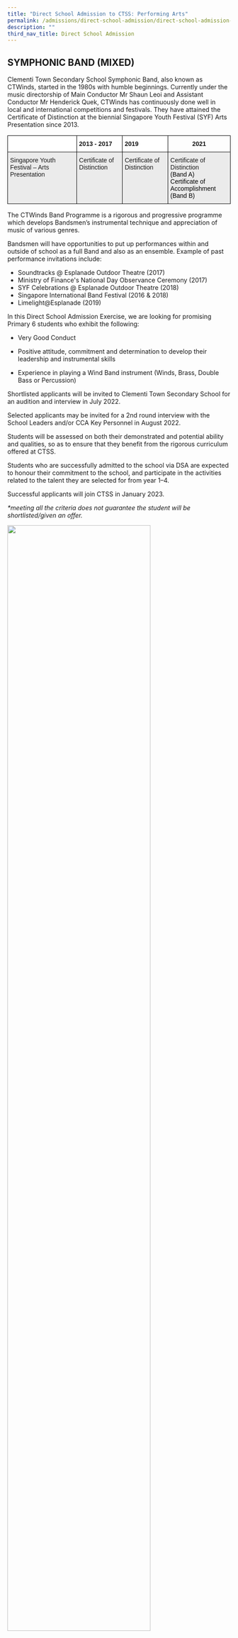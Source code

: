 ```yaml
---
title: "Direct School Admission to CTSS: Performing Arts"
permalink: /admissions/direct-school-admission/direct-school-admission-to-ctss-performing-arts
description: ""
third_nav_title: Direct School Admission
---
```

SYMPHONIC BAND (MIXED)
----------------------

Clementi Town Secondary School Symphonic Band, also known as CTWinds, started in the 1980s with humble beginnings. Currently under the music directorship of Main Conductor Mr Shaun Leoi and Assistant Conductor Mr Henderick Quek, CTWinds has continuously done well in local and international competitions and festivals. They have attained the Certificate of Distinction at the biennial Singapore Youth Festival (SYF) Arts Presentation since 2013.

<style type="text/css">
.tg  {border-collapse:collapse;border-spacing:0;}
.tg td{border-color:black;border-style:solid;border-width:1px;font-family:Arial, sans-serif;font-size:14px;
  overflow:hidden;padding:10px 5px;word-break:normal;}
.tg th{border-color:black;border-style:solid;border-width:1px;font-family:Arial, sans-serif;font-size:14px;
  font-weight:normal;overflow:hidden;padding:10px 5px;word-break:normal;}
.tg .tg-3icd{background-color:#EBEBEB;text-align:left;vertical-align:top}
.tg .tg-dgl5{background-color:#FFF;font-weight:bold;text-align:left;vertical-align:top}
.tg .tg-amwm{font-weight:bold;text-align:center;vertical-align:top}
</style>
<table class="tg">
<thead>
  <tr>
    <th class="tg-dgl5"></th>
    <th class="tg-dgl5">2013 - 2017</th>
    <th class="tg-dgl5">2019</th>
    <th class="tg-amwm">2021</th>
  </tr>
</thead>
<tbody>
  <tr>
    <td class="tg-3icd">Singapore Youth Festival – Arts Presentation</td>
    <td class="tg-3icd">Certificate of Distinction</td>
    <td class="tg-3icd">Certificate of Distinction</td>
    <td class="tg-3icd">Certificate of Distinction <br><span style="color:#000">(Band A)</span><br> <span style="color:#000">Certificate of Accomplishment </span><br><span style="color:#000">(Band B)</span></td>
  </tr>
</tbody>
</table>

The CTWinds Band Programme is a rigorous and progressive programme which develops Bandsmen’s instrumental technique and appreciation of music of various genres.

  

Bandsmen will have opportunities to put up performances within and outside of school as a full Band and also as an ensemble. Example of past performance invitations include: 

*   Soundtracks @ Esplanade Outdoor Theatre (2017)
*   Ministry of Finance's National Day Observance Ceremony (2017)
*   SYF Celebrations @ Esplanade Outdoor Theatre (2018) 
*   Singapore International Band Festival (2016 & 2018)
*   Limelight@Esplanade (2019)

In this Direct School Admission Exercise, we are looking for promising Primary 6 students who exhibit the following:    

*   Very Good Conduct
*   Positive attitude, commitment and determination to develop their leadership and instrumental skills  
    
*   Experience in playing a Wind Band instrument (Winds, Brass, Double Bass or Percussion)

Shortlisted applicants will be invited to Clementi Town Secondary School for an audition and interview in July 2022.

Selected applicants may be invited for a 2nd round interview with the School Leaders and/or CCA Key Personnel in August 2022.

Students will be assessed on both their demonstrated and potential ability and qualities, so as to ensure that they benefit from the rigorous curriculum offered at CTSS.

Students who are successfully admitted to the school via DSA are expected to honour their commitment to the school, and participate in the activities related to the talent they are selected for from year 1–4.  

  

Successful applicants will join CTSS in January 2023.  

_\*meeting all the criteria does not guarantee the student will be shortlisted/given an offer._

<img src="/images/BAND.jpeg"  
style="width:80%">

DRAMA CLUB (MIXED)
------------------

  

Clementi Town Drama Club (CT Drama) was first started in Clementi Town Secondary School by Ms Valane Tnee with the vision to achieve the ‘5Es’ of Arts Education – Exposure, Experience, Experiment, Evaluate, and Educate.

In Clementi Town, Drama Club focuses on educating our students about the human condition and teaching values through theatre- empathy, respect, love- and reinforcing the school values of adaptability and self-discipline. In CT Drama, students are strongly encouraged to develop their strengths and interests with discipline and zeal. Alongside passionate teachers, our CT Drama students have managed to do receive tremendous recognition in multiple aspects.

<style type="text/css">
.tg  {border-collapse:collapse;border-spacing:0;}
.tg td{border-color:black;border-style:solid;border-width:1px;font-family:Arial, sans-serif;font-size:14px;
  overflow:hidden;padding:10px 5px;word-break:normal;}
.tg th{border-color:black;border-style:solid;border-width:1px;font-family:Arial, sans-serif;font-size:14px;
  font-weight:normal;overflow:hidden;padding:10px 5px;word-break:normal;}
.tg .tg-3icd{background-color:#EBEBEB;text-align:left;vertical-align:top}
.tg .tg-dgl5{background-color:#FFF;font-weight:bold;text-align:left;vertical-align:top}
.tg .tg-amwm{font-weight:bold;text-align:center;vertical-align:top}
</style>
<table class="tg">
<thead>
  <tr>
    <th class="tg-dgl5"></th>
    <th class="tg-dgl5">2017</th>
    <th class="tg-dgl5">2019</th>
    <th class="tg-amwm">2021</th>
  </tr>
</thead>
<tbody>
  <tr>
    <td class="tg-3icd">Singapore Youth Festival – Arts Presentation</td>
    <td class="tg-3icd">Certificate of Distinction</td>
    <td class="tg-3icd">Certificate of Distinction</td>
    <td class="tg-3icd">Certificate of Accomplishment</td>
  </tr>
</tbody>
</table>

For the students who choose Drama as CCA, they are put through training in three areas – Cast, Crew and Creatives.

For Cast work, students undergo rigorous training in acting to hone their skills of voice projection, stage presence and characterization. Crew work focuses on training students to run events, and in the stage-management of a big production. They are also trained in stage make-up, and the managing of sound and lighting of a show. For Creative work, students are encouraged to write scripts and have opportunities to choreograph dances for the shows that we put up, outside of school.

CT Drama also helms the production of the biennial school musical since it began in 2009. To date, we have progressed from staging it in the school hall to performing in NUS’ University Cultural Centre (2018) and Victoria Theatre (2016). The CT Musical journey began in 2009, and we staged our 6th musical in 2018 at University Cultural Centre. The ground-up production sees the devotion of both alumni and current students. CT Drama believes in providing our students with quality and authentic performing experience. With a 25-person teacher team behind each production and a six-month long preparation for the eventual show in June, CT Musical aims to always teach students strong lessons of life and values.

Other than our school musical, students will also get opportunities to put up performances outside of school. Some examples of our performances include:

*   FOUR (四) @ SOTA Studio Theatre 2019
*   SYF Celebrations @ Esplanade 2019
*   M1 Fringe Festival @ Esplanade 2017
*   Pen in a Bag @ Old Parliament 2016
*   Project Hiraeth @DBS Arts Centre 2015

In this Direct School Admission Exercise, we are looking for promising Primary 6 pupils who exhibit the following:   

*   Very Good Conduct
*   Possess interest and passion for Theater and the Arts
*   Positive attitude, commitment and determination to develop their drama/acting skills  
    

  

Shortlisted applicants are required to undergo an audition and an interview:

**I.     Auditions** 

*   Applicants will also be given a monologue, at least 2 weeks beforehand, to prepare for their E-Audition.
*   The monologue given is meant to test the applicant’s voice projection, stage presence and characterization skills. 

**I.**     **Interview**

*   Students will have an interview with the teachers

Selected applicants may be invited for a 2nd round interview with the School Leaders and/or CCA Key Personnel in August 2022.

Students will be assessed on both their demonstrated and potential ability and qualities, so as to ensure that they benefit from the rigorous curriculum offered at CTSS.

Students who are successfully admitted to the school via DSA are expected to honour their commitment to the school, and participate in the activities related to the talent they are selected for from year 1–4.  

Successful applicants will join CTSS in January 2023.

_\*meeting all the criteria does not guarantee the student will be shortlisted/given an offer._

<img src="/images/drama.jpeg"  
style="width:80%">


MODERN DANCE (BOYS & GIRLS)
---------------------------

  

Clementi Town Secondary School welcomes students with outstanding talent in dance to apply through the DSA programme.

Students selected via DSA can expect to take part in various national level competitions (eg. Singapore Youth Festival) as well as external performances organised by various organizations or initiated by our dancers. There are also opportunities to showcase their dance and talent in school during school events

In this Direct School Admission Exercise, we are looking for promising Primary 6 pupils who exhibit the following:   

*   Very Good Conduct
*   Possess interest and passion for Dance
*   Represented school in Singapore Youth Festival (SYF) and/or external dance performances or competitions
*   Show positive attitude, commitment and determination to develop their dance and leadership skills  
    

   

Shortlisted applicants will be invited to Clementi Town Secondary School for an audition and interview in July 2022.

Selected applicants may be invited for a 2nd round interview with the School Leaders and/or CCA Key Personnel in August 2022.

Students will be assessed on both their demonstrated and potential ability and qualities, so as to ensure that they benefit from the rigorous curriculum offered at CTSS.

Students who are successfully admitted to the school via DSA are expected to honour their commitment to the school, and participate in the activities related to the talent they are selected for from year 1–4.  

Successful applicants will join CTSS in January 2023.

_\*meeting all the criteria does not guarantee the student will be shortlisted/given an offer._

<br>
<br>
<br>

<style>  
img {  
  display: block;  
  margin-left: auto;  
  margin-right: auto;  
}  
</style>  
<body><img src="/images/banner_awards_.png" alt="banner awards" style="width:95%;">  
  
</body>